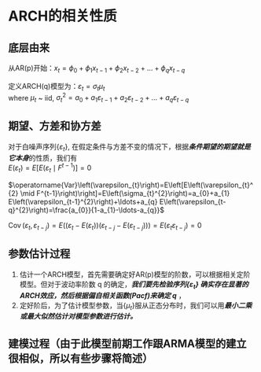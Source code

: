 # ARCH的相关性质
## 底层由来  
从AR(p)开始：$x_t = \phi_0 + \phi_1x_{t-1}+ \phi_2x_{t-2} + ... + \phi_qx_{t-q}$ 

定义ARCH(q)模型为：$\varepsilon_t = \sigma_t\mu_t$  
where $\mu_t$ ~ iid, $\sigma_t^2 = a_0 + a_1\varepsilon_{t-1} + a_2\varepsilon_{t-2} + ... + a_q\varepsilon_{t-q}$  

## 期望、方差和协方差
对于白噪声序列{$\varepsilon_t$}, 在假定条件与方差不变的情况下，根据***条件期望的期望就是它本身***的性质，我们有  
$E\left(\varepsilon_{t}\right)=E\left[E\left(\varepsilon_{t} \mid F^{t-1}\right)\right]=0$  

$\operatorname{Var}\left(\varepsilon_{t}\right)=E\left[E\left(\varepsilon_{t}^{2} \mid F^{t-1}\right)\right]=E\left(\sigma_{t}^{2}\right)=a_{0}+a_{1} E\left(\varepsilon_{t-1}^{2}\right)+\ldots+a_{q} E\left(\varepsilon_{t-q}^{2}\right)=\frac{a_{0}}{1-a_{1}-\ldots-a_{q}}$  

$\operatorname{Cov}\left(\varepsilon_{t}, \varepsilon_{t-j}\right)=E\left(\left(\varepsilon_{t}-E\left(\varepsilon_{t}\right)\right)\left(\varepsilon_{t-j}-E\left(\varepsilon_{t-j}\right)\right)\right)=E\left(\varepsilon_{t} \varepsilon_{t-j}\right)=0$  

## 参数估计过程
1. 估计一个ARCH模型，首先需要确定好AR(p)模型的阶数，可以根据相关定阶模型。但对于波动率阶数 q 的确定，***我们要先检验序列{$\varepsilon_t$} 确实存在显著的ARCH效应，然后根据偏自相关函数(Pacf)来确定 q*** ，
2. 定好阶后，为了估计模型参数，当{$\mu_t$}服从正态分布时，我们可以用***最小二乘或最大似然估计对模型参数进行估计。***
## 建模过程（由于此模型前期工作跟ARMA模型的建立很相似，所以有些步骤将简述）
